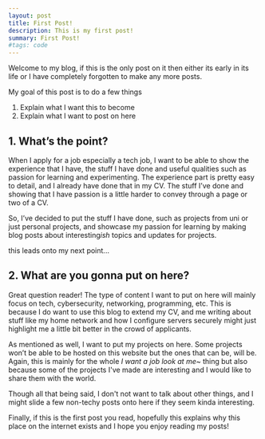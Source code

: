 ```yaml
---
layout: post
title: First Post!
description: This is my first post!
summary: First Post!
#tags: code
---
```


Welcome to my blog, if this is the only post on it then either its early in its life or I have completely forgotten to make any more posts.

My goal of this post is to do a few things
  1. Explain what I want this to become
  2. Explain what I want to post on here

## 1. What’s the point?

When I apply for a job especially a tech job, I want to be able to show the experience that I have, the stuff I have done and useful qualities such as passion for learning and experimenting. The experience part is pretty easy to detail, and I already have done that in my CV. The stuff I’ve done and showing that I have passion is a little harder to convey through a page or two of a CV. 

So, I’ve decided to put the stuff I have done, such as projects from uni or just personal projects, and showcase my passion for learning by making blog posts about interesting*ish* topics and updates for projects.

this leads onto my next point...

## 2. What are you gonna put on here?

Great question reader! The type of content I want to put on here will mainly focus on tech, cybersecurity, networking, programming, etc. This is because I do want to use this blog to extend my CV, and me writing about stuff like my home network and how I configure servers securely might just highlight me a little bit better in the crowd of applicants.

As mentioned as well, I want to put my projects on here. Some projects won’t be able to be hosted on this website but the ones that can be, will be. Again, this is mainly for the whole *I want a job look at me~* thing but also because some of the projects I've made are interesting and I would like to share them with the world.

Though all that being said, I don't not want to talk about other things, and I might slide a few non-techy posts onto here if they seem kinda interesting.

Finally, if this is the first post you read, hopefully this explains why this place on the internet exists and I hope you enjoy reading my posts!
